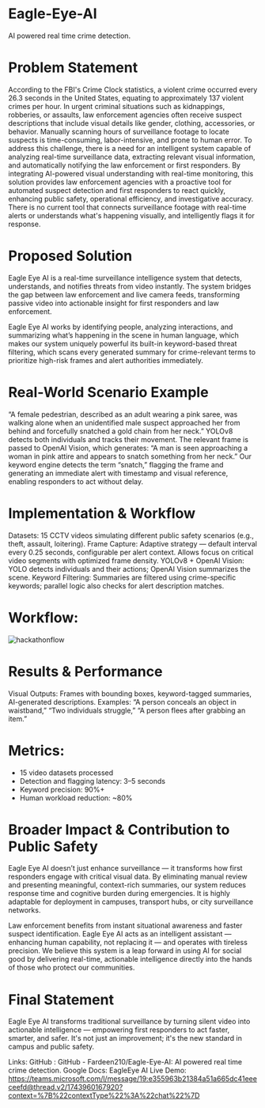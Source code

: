 # Eagle-Eye-AI
AI powered real time crime detection. 

# Problem Statement

According to the FBI's Crime Clock statistics, a violent crime occurred every 26.3 seconds in the United States, equating to approximately 137 violent crimes per hour. In urgent criminal situations such as kidnappings, robberies, or assaults, law enforcement agencies often receive suspect descriptions that include visual details like gender, clothing, accessories, or behavior. Manually scanning hours of surveillance footage to locate suspects is time-consuming, labor-intensive, and prone to human error. To address this challenge, there is a need for an intelligent system capable of analyzing real-time surveillance data, extracting relevant visual information, and automatically notifying the law enforcement or first responders. By integrating AI-powered visual understanding with real-time monitoring, this solution provides law enforcement agencies with a proactive tool for automated suspect detection and first responders to react quickly, enhancing public safety, operational efficiency, and investigative accuracy.
There is no current tool that connects surveillance footage with real-time alerts or understands what's happening visually, and intelligently flags it for response.

# Proposed Solution
Eagle Eye AI is a real-time surveillance intelligence system that detects, understands, and notifies threats from video instantly. The system bridges the gap between law enforcement and live camera feeds, transforming passive video into actionable insight for first responders and law enforcement.

Eagle Eye AI works by identifying people, analyzing interactions, and summarizing what’s happening in the scene in human language, which makes our system uniquely powerful  its built-in keyword-based threat filtering, which scans every generated summary for crime-relevant terms to prioritize high-risk frames and alert authorities immediately.

# Real-World Scenario Example
“A female pedestrian, described as an adult wearing a pink saree, was walking alone when an unidentified male suspect approached her from behind and forcefully snatched a gold chain from her neck.”
YOLOv8 detects both individuals and tracks their movement. The relevant frame is passed to OpenAI Vision, which generates: “A man is seen approaching a woman in pink attire and appears to snatch something from her neck.”
Our keyword engine detects the term “snatch,” flagging the frame and generating an immediate alert with timestamp and visual reference, enabling responders to act without delay.

# Implementation & Workflow
Datasets: 15 CCTV videos simulating different public safety scenarios (e.g., theft, assault, loitering).
Frame Capture: Adaptive strategy — default interval every 0.25 seconds, configurable per alert context. Allows focus on critical video segments with optimized frame density.
YOLOv8 + OpenAI Vision: YOLO detects individuals and their actions; OpenAI Vision summarizes the scene.
Keyword Filtering: Summaries are filtered using crime-specific keywords; parallel logic also checks for alert description matches.

# Workflow:

![hackathonflow](https://github.com/user-attachments/assets/0de85c36-6ae7-4c66-8bed-78306d917b12)



# Results & Performance
Visual Outputs: Frames with bounding boxes, keyword-tagged summaries, AI-generated descriptions.
Examples: “A person conceals an object in waistband,” “Two individuals struggle,” “A person flees after grabbing an item.”

# Metrics:
- 15 video datasets processed
- Detection and flagging latency: 3–5 seconds
- Keyword precision: 90%+
- Human workload reduction: ~80%

# Broader Impact & Contribution to Public Safety
Eagle Eye AI doesn’t just enhance surveillance — it transforms how first responders engage with critical visual data. By eliminating manual review and presenting meaningful, context-rich summaries, our system reduces response time and cognitive burden during emergencies. It is highly adaptable for deployment in campuses, transport hubs, or city surveillance networks.

Law enforcement benefits from instant situational awareness and faster suspect identification. Eagle Eye AI acts as an intelligent assistant — enhancing human capability, not replacing it — and operates with tireless precision.
We believe this system is a leap forward in using AI for social good by delivering real-time, actionable intelligence directly into the hands of those who protect our communities.

# Final Statement
Eagle Eye AI transforms traditional surveillance by turning silent video into actionable intelligence — empowering first responders to act faster, smarter, and safer. It's not just an improvement; it's the new standard in campus and public safety.

Links:
GitHub : GitHub - Fardeen210/Eagle-Eye-AI: AI powered real time crime detection.
Google Docs: EagleEye AI
Live Demo: https://teams.microsoft.com/l/message/19:e355963b21384a51a665dc41eeeceefd@thread.v2/1743960167920?context=%7B%22contextType%22%3A%22chat%22%7D
